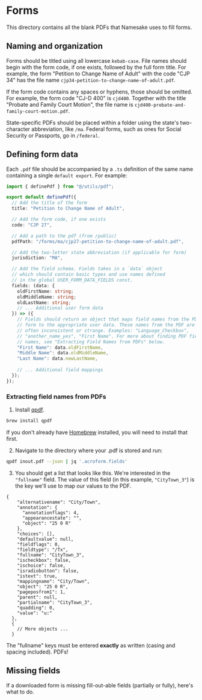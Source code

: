 # Forms

This directory contains all the blank PDFs that Namesake uses to fill forms.

## Naming and organization

Forms should be titled using all lowercase `kebab-case`. File names should begin with the form code, if one exists, followed by the full form title. For example, the form "Petition to Change Name of Adult" with the code "CJP 34" has the file name `cjp34-petition-to-change-name-of-adult.pdf`.

If the form code contains any spaces or hyphens, those should be omitted. For example, the form code "CJ-D 400" is `cjd400`. Together with the title "Probate and Family Court Motion", the file name is `cjd400-probate-and-family-court-motion.pdf`.

State-specific PDFs should be placed within a folder using the state's two-character abbreviation, like `/ma`. Federal forms, such as ones for Social Security or Passports, go in `/federal`.

## Defining form data

Each `.pdf` file should be accompanied by a `.ts` definition of the same name containing a single `default export`. For example:

```ts
import { definePdf } from "@/utils/pdf";

export default definePdf({
  // Add the title of the form
  title: "Petition to Change Name of Adult",

  // Add the form code, if one exists
  code: "CJP 27",

  // Add a path to the pdf (from /public)
  pdfPath: "/forms/ma/cjp27-petition-to-change-name-of-adult.pdf",

  // Add the two-letter state abbreviation (if applicable for form)
  jurisdiction: "MA",

  // Add the field schema. Fields takes in a `data` object
  // which should contain basic types and use names defined
  // in the global USER_FORM_DATA_FIELDS const.
  fields: (data: {
    oldFirstName: string;
    oldMiddleName: string;
    oldLastName: string;
    // ... Additional user form data
  }) => ({
    // Fields should return an object that maps field names from the PDF
    // form to the appropriate user data. These names from the PDF are
    // often inconsistent or strange. Examples: "Language_Checkbox",
    // "another_name_yes", "First Name". For more about finding PDF field
    // names, see "Extracting Field Names from PDFs" below.
    "First Name": data.oldFirstName,
    "Middle Name": data.oldMiddleName,
    "Last Name": data.newLastName,
    
    // ... Additional field mappings
  });
});
```

### Extracting field names from PDFs

1. Install [qpdf](https://qpdf.readthedocs.io/en/stable/index.html).

```bash
brew install qpdf
```

If you don't already have [Homebrew](https://brew.sh/) installed, you will need to install that first.

2. Navigate to the directory where your .pdf is stored and run:

```bash
qpdf inout.pdf --json | jq '.acroform.fields'
```

3. You should get a list that looks like this. We're interested in the `"fullname"` field. The value of this field (in this example, `"CityTown_3"`) is the key we'll use to map our values to the PDF.

```jsonc
{
    "alternativename": "City/Town",
    "annotation": {
      "annotationflags": 4,
      "appearancestate": "",
      "object": "25 0 R"
    },
    "choices": [],
    "defaultvalue": null,
    "fieldflags": 0,
    "fieldtype": "/Tx",
    "fullname": "CityTown_3",
    "ischeckbox": false,
    "ischoice": false,
    "isradiobutton": false,
    "istext": true,
    "mappingname": "City/Town",
    "object": "25 0 R",
    "pageposfrom1": 1,
    "parent": null,
    "partialname": "CityTown_3",
    "quadding": 0,
    "value": "u:"
  },
  {
    // More objects ...
  }
```

The "fullname" keys must be entered **exactly** as written (casing and spacing included). PDFs!

## Missing fields

If a downloaded form is missing fill-out-able fields (partially or fully), here's what to do.